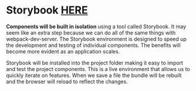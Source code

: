 # Storybook [HERE](https://storybook.js.org/docs/basics/introduction/)
**Components will be built in isolation** using a tool called Storybook. It may seem like an extra step because we can do all of the same things with webpack-dev-server. The Storybook environment is designed to speed up the development and testing of individual components. The benefits will become more evident as an application scales.

Storybook will be installed into the project folder making it easy to import and test the project components. This is a live environment that allows us to quickly iterate on features. When we save a file the bundle will be rebuilt and the browser will reload to reflect the changes.

